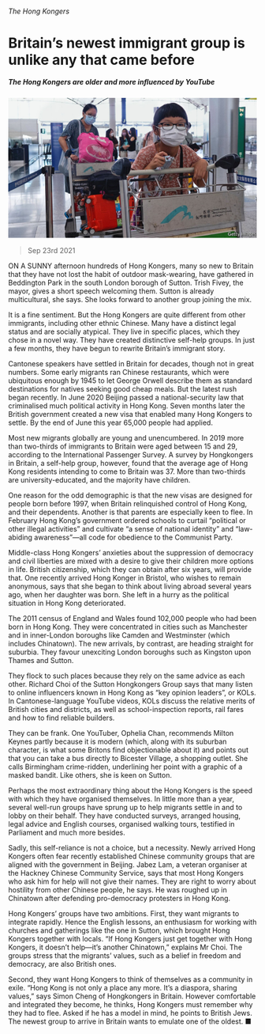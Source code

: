 ###### The Hong Kongers

# Britain’s newest immigrant group is unlike any that came before 

##### The Hong Kongers are older and more influenced by YouTube 

![image](images/20210925_BRP005_0.jpg) 

> Sep 23rd 2021 

ON A SUNNY afternoon hundreds of Hong Kongers, many so new to Britain that they have not lost the habit of outdoor mask-wearing, have gathered in Beddington Park in the south London borough of Sutton. Trish Fivey, the mayor, gives a short speech welcoming them. Sutton is already multicultural, she says. She looks forward to another group joining the mix.

It is a fine sentiment. But the Hong Kongers are quite different from other immigrants, including other ethnic Chinese. Many have a distinct legal status and are socially atypical. They live in specific places, which they chose in a novel way. They have created distinctive self-help groups. In just a few months, they have begun to rewrite Britain’s immigrant story.


Cantonese speakers have settled in Britain for decades, though not in great numbers. Some early migrants ran Chinese restaurants, which were ubiquitous enough by 1945 to let George Orwell describe them as standard destinations for natives seeking good cheap meals. But the latest rush began recently. In June 2020 Beijing passed a national-security law that criminalised much political activity in Hong Kong. Seven months later the British government created a new visa that enabled many Hong Kongers to settle. By the end of June this year 65,000 people had applied.

Most new migrants globally are young and unencumbered. In 2019 more than two-thirds of immigrants to Britain were aged between 15 and 29, according to the International Passenger Survey. A survey by Hongkongers in Britain, a self-help group, however, found that the average age of Hong Kong residents intending to come to Britain was 37. More than two-thirds are university-educated, and the majority have children.

One reason for the odd demographic is that the new visas are designed for people born before 1997, when Britain relinquished control of Hong Kong, and their dependents. Another is that parents are especially keen to flee. In February Hong Kong’s government ordered schools to curtail “political or other illegal activities” and cultivate “a sense of national identity” and “law-abiding awareness”—all code for obedience to the Communist Party.

Middle-class Hong Kongers’ anxieties about the suppression of democracy and civil liberties are mixed with a desire to give their children more options in life. British citizenship, which they can obtain after six years, will provide that. One recently arrived Hong Konger in Bristol, who wishes to remain anonymous, says that she began to think about living abroad several years ago, when her daughter was born. She left in a hurry as the political situation in Hong Kong deteriorated.

The 2011 census of England and Wales found 102,000 people who had been born in Hong Kong. They were concentrated in cities such as Manchester and in inner-London boroughs like Camden and Westminster (which includes Chinatown). The new arrivals, by contrast, are heading straight for suburbia. They favour unexciting London boroughs such as Kingston upon Thames and Sutton.

They flock to such places because they rely on the same advice as each other. Richard Choi of the Sutton Hongkongers Group says that many listen to online influencers known in Hong Kong as “key opinion leaders”, or KOLs. In Cantonese-language YouTube videos, KOLs discuss the relative merits of British cities and districts, as well as school-inspection reports, rail fares and how to find reliable builders.

They can be frank. One YouTuber, Ophelia Chan, recommends Milton Keynes partly because it is modern (which, along with its suburban character, is what some Britons find objectionable about it) and points out that you can take a bus directly to Bicester Village, a shopping outlet. She calls Birmingham crime-ridden, underlining her point with a graphic of a masked bandit. Like others, she is keen on Sutton.

Perhaps the most extraordinary thing about the Hong Kongers is the speed with which they have organised themselves. In little more than a year, several well-run groups have sprung up to help migrants settle in and to lobby on their behalf. They have conducted surveys, arranged housing, legal advice and English courses, organised walking tours, testified in Parliament and much more besides.

Sadly, this self-reliance is not a choice, but a necessity. Newly arrived Hong Kongers often fear recently established Chinese community groups that are aligned with the government in Beijing. Jabez Lam, a veteran organiser at the Hackney Chinese Community Service, says that most Hong Kongers who ask him for help will not give their names. They are right to worry about hostility from other Chinese people, he says. He was roughed up in Chinatown after defending pro-democracy protesters in Hong Kong.

Hong Kongers’ groups have two ambitions. First, they want migrants to integrate rapidly. Hence the English lessons, an enthusiasm for working with churches and gatherings like the one in Sutton, which brought Hong Kongers together with locals. “If Hong Kongers just get together with Hong Kongers, it doesn’t help—it’s another Chinatown,” explains Mr Choi. The groups stress that the migrants’ values, such as a belief in freedom and democracy, are also British ones.

Second, they want Hong Kongers to think of themselves as a community in exile. “Hong Kong is not only a place any more. It’s a diaspora, sharing values,” says Simon Cheng of Hongkongers in Britain. However comfortable and integrated they become, he thinks, Hong Kongers must remember why they had to flee. Asked if he has a model in mind, he points to British Jews. The newest group to arrive in Britain wants to emulate one of the oldest. ■

